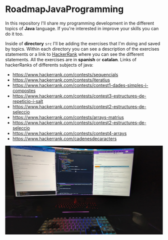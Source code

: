 # RoadmapJavaProgramming

In this repository I'll share my programming development in the different topics of __Java__ language.
If you're interested in improve your skills you can do it too.

Inside of **directory** `src` I'll be adding the exercises that I'm doing and saved by topics.
Within each directory you can see a description of the exercises statements or a link to [HackerRank](https://www.hackerrank.com/) where you can see the different statements.
All the exercises are in __spanish__ or __catalan__.
Links of hackerRanks of differents subjects of java:

- https://www.hackerrank.com/contests/sequencials
- https://www.hackerrank.com/contests/iteratius
- https://www.hackerrank.com/contests/contest1-dades-simples-i-compostes
- https://www.hackerrank.com/contests/contest3-estructures-de-repeticio-i-salt
- https://www.hackerrank.com/contests/contest2-estructures-de-seleccio
- https://www.hackerrank.com/contests/arrays-matrius
- https://www.hackerrank.com/contests/contest2-estructures-de-seleccio
- https://www.hackerrank.com/contests/contest4-arrays
- https://www.hackerrank.com/cadenesdecaracters


![image setup](./Images/backgroundRepo.jpg)